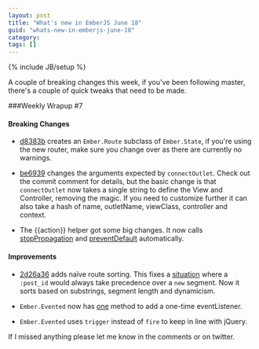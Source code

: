 ```yaml
---
layout: post
title: "What's new in EmberJS June 18"
guid: "whats-new-in-emberjs-june-18"
category:
tags: []
---
```

{% include JB/setup %}

A couple of breaking changes this week, if you've been following master, there's a couple of quick tweaks that need to be made.

###Weekly Wrapup #7

#### Breaking Changes
* [d8383b](https://github.com/emberjs/ember.js/commit/d8383b65aaf9dcd0f92687b7ed6921f1a436a73c) creates an `Ember.Route` subclass of `Ember.State`, if you're using the new router, make sure you change over as there are currently no warnings.

* [be6939](https://github.com/emberjs/ember.js/commit/be69395f5eec4187b1df052d7386bcda45f79475) changes the arguments expected by `connectOutlet`. Check out the commit comment for details, but the basic change is that `connectOutlet` now takes a single string to define the View and Controller, removing the magic. If you need to customize further it can also take a hash of name, outletName, viewClass, controller and context.

* The \{\{action\}\} helper got some big changes. It now calls [stopPropagation](https://github.com/emberjs/ember.js/commit/aaa22a7ced26ec4cc079818b6a8991baed51d77a) and [preventDefault](https://github.com/emberjs/ember.js/commit/4b7b13f6f594a32b5abdc7419d22478f5f549328) automatically.

#### Improvements
* [2d26a36](https://github.com/emberjs/ember.js/commit/2d26a36f4119ffa0f8b41157dbb2856f27a33420) adds naïve route sorting. This fixes a [situation](https://github.com/emberjs/ember.js/pull/969) where a `:post_id` would always take precedence over a `new` segment. Now it sorts based on substrings, segment length and dynamicism.

* `Ember.Evented` now has [one](https://github.com/emberjs/ember.js/commit/1809e65012b93c0a530bfcb95eec22d972069745) method to add a one-time eventListener.

* `Ember.Evented` uses `trigger` instead of `fire` to keep in line with jQuery.

If I missed anything please let me know in the comments or on twitter.